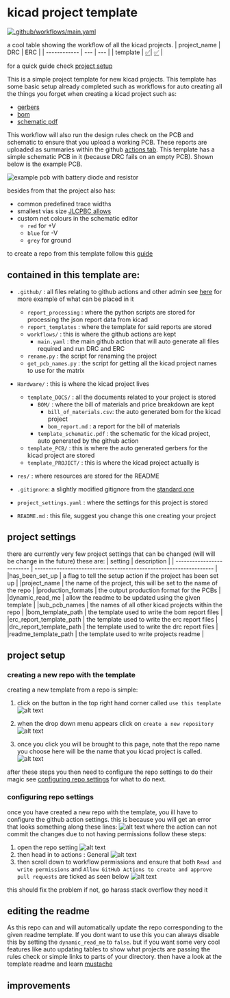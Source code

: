 # kicad project template
[![.github/workflows/main.yaml](https://github.com/sirlilpanda/kicad-project-template/actions/workflows/main.yaml/badge.svg?branch=main)](https://github.com/sirlilpanda/kicad-project-template/actions/workflows/main.yaml)

a cool table showing the workflow of all the kicad projects.
| project_name | DRC | ERC |
| ------------ | --- | --- |
| template | [✅](https://github.com/sirlilpanda/kicad-project-template/actions/runs/11878681004/attempts/1#summary-33099671437)| [✅](https://github.com/sirlilpanda/kicad-project-template/actions/runs/11878681004/attempts/1#summary-33099671561) | 

for a quick guide check [project setup](#project-setup)

This is a simple project template for new kicad projects. This template has some basic setup already completed such as workflows for auto creating all the things you forget when creating a kicad project such as:

- [gerbers](https://github.com/sirlilpanda/kicad-project-template/tree/main/Hardware/template_PCB/template_grbr.zip)
- [bom](https://github.com/sirlilpanda/kicad-project-template/tree/main/Hardware/template_DOCS/BOM/template_bom_report.md)
- [schematic pdf](https://github.com/sirlilpanda/kicad-project-template/tree/main/Hardware/template_DOCS/template_schematic.pdf)


This workflow will also run the design rules check on the PCB and schematic to ensure that you upload a working PCB. These reports are uploaded as summaries within the github [actions tab](https://github.com/sirlilpanda/kicad-project-template/actions/runs/11878681004). This template has a simple schematic PCB in it (because DRC fails on an empty PCB). Shown below is the example PCB.

![example pcb with battery diode and resistor](res/image.png)

besides from that the project also has:

- common predefined trace widths
- smallest vias size [JLCPBC allows](https://jlcpcb.com/capabilities/Capabilities#Drilling)
- custom net colours in the schematic editor
    - `red` for +V
    - `blue` for -V
    - `grey` for ground

to create a repo from this template follow this [guide](https://docs.github.com/en/repositories/creating-and-managing-repositories/creating-a-repository-from-a-template)

contained in this template are:
---
- `.github/` : all files relating to github actions and other admin see [here](https://docs.github.com/en/communities/setting-up-your-project-for-healthy-contributions) for more example of what can be placed in it
    - `report_processing` : where the python scripts are stored for processing the json report data from kicad
    - `report_templates` : where the template for said reports are stored
    - `workflows/` : this is where the github actions are kept
        - `main.yaml` : the main github action that will auto generate all files required and run DRC and ERC
    - `rename.py` : the script for renaming the project
    - `get_pcb_names.py` : the script for getting all the kicad project names to use for the matrix
- `Hardware/` : this is where the kicad project lives
    - `template_DOCS/` : all the documents related to your project is stored
        - `BOM/`     : where the bill of materials and price breakdown are kept
            - `bill_of_materials.csv`: the auto generated bom for the kicad project
            - `bom_report.md` : a report for the bill of materials
        - `template_schematic.pdf` : the schematic for the kicad project, auto generated by the github action
    - `template_PCB/` : this is where the auto generated gerbers for the kicad project are stored
    - `template_PROJECT/` : this is where the kicad project actually is

- `res/` : where resources are stored for the README

- `.gitignore`: a slightly modified gitignore from the [standard one](https://github.com/github/gitignore/blob/main/KiCad.gitignore)

- `project_settings.yaml` : where the settings for this project is stored

- `README.md` : this file, suggest you change this one creating your project

## project settings
there are currently very few project settings that can be changed (will will be change in the future) these are:
| setting                   | description                                                       |
| ------------------------- | ----------------------------------------------------------------- |
|has_been_set_up            | a flag to tell the setup action if the project has been set up    | 
|project_name               | the name of the project, this will be set to the name of the repo |
|production_formats         | the output production format for the PCBs                         |
|dynamic_read_me            | allow the readme to be updated using the given template           |
|sub_pcb_names              | the names of all other kicad projects within the repo             |
|bom_template_path          | the template used to write the bom report files                   |
|erc_report_template_path   | the template used to write the erc report files                   |
|drc_report_template_path   | the template used to write the drc report files                   |
|readme_template_path       | the template used to write projects readme                        |


## project setup

### creating a new repo with the template

creating a new template from a repo is simple:

1. click on the button in the top right hand corner called `use this template`
![alt text](res/image-5.png)

2. when the drop down menu appears click on `create a new repository`
![alt text](res/image-6.png)

3. once you click you will be brought to this page, note that the repo name you choose here will be the name that you kicad project is called.
![alt text](res/image-7.png)

after these steps you then need to configure the repo settings to do their magic see [configuring repo settings](#configuring-repo-settings) for what to do next.

### configuring repo settings

once you have created a new repo with the template, you ill have to configure the github action settings. this is because you will get an error that looks something along these lines:
![alt text](res/image-4.png)
where the action can not commit the changes due to not having permissions follow these steps:
1. open the repo setting
![alt text](res/image-1.png)
2. then head in to actions : General
![alt text](res/image-2.png)
3. then scroll down to workflow permissions and ensure that both
    `Read and write permissions` and `Allow GitHub Actions to create and approve pull requests` are ticked as seen below
![alt text](res/image-3.png)

this should fix the problem if not, go harass stack overflow they need it

## editing the readme

As this repo can and will automatically update the repo corresponding to the given readme template. If you dont want to use this you can always disable this by setting the `dynamic_read_me` to `false`. but if you want some very cool features like auto updating tables to show what projects are passing the rules check or simple links to parts of your directory. then have a look at the template readme and learn [mustache](https://mustache.github.io/)

## improvements
